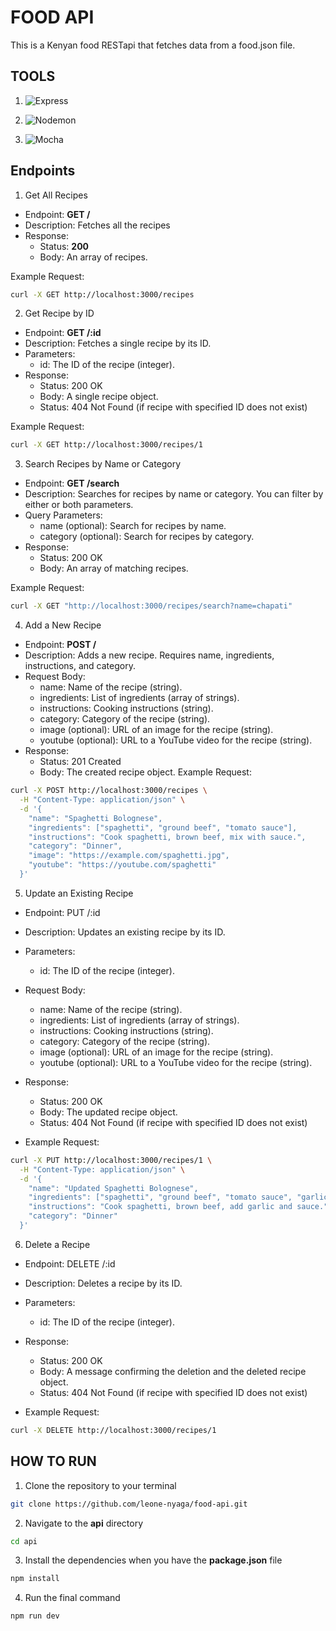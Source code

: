 # FOOD API

This is a Kenyan food RESTapi that fetches data from a food.json file.

## TOOLS

1. ![Express](https://img.shields.io/badge/Express.js-000000?style=for-the-badge&logo=express)

2. ![Nodemon](https://img.shields.io/badge/Nodemon-76d04b?style=for-the-badge&logo=nodemon)

3. ![Mocha](https://img.shields.io/badge/Mocha-8d6748?style=for-the-badge&logo=mocha)

## Endpoints

1. Get All Recipes

+ Endpoint: **GET /**
+ Description: Fetches all the recipes
+ Response: 
  + Status: **200**
  + Body: An array of recipes.

Example Request:

```bash
curl -X GET http://localhost:3000/recipes
```

2. Get Recipe by ID

+ Endpoint: **GET /:id**
+ Description: Fetches a single recipe by its ID.
+ Parameters:
  + id: The ID of the recipe (integer).
+ Response:
  + Status: 200 OK
  + Body: A single recipe object.
  + Status: 404 Not Found (if recipe with specified ID does not exist)

Example Request:

```bash
curl -X GET http://localhost:3000/recipes/1
```

3. Search Recipes by Name or Category

+ Endpoint: **GET /search**
+ Description: Searches for recipes by name or category. You can filter by either or both parameters.
+ Query Parameters:
  + name (optional): Search for recipes by name.
  + category (optional): Search for recipes by category.
+ Response:
  + Status: 200 OK
  + Body: An array of matching recipes.

Example Request:

```bash
curl -X GET "http://localhost:3000/recipes/search?name=chapati"
```

4. Add a New Recipe

+ Endpoint: **POST /**
+ Description: Adds a new recipe. Requires name, ingredients, instructions, and category.
+ Request Body:
  + name: Name of the recipe (string).
  + ingredients: List of ingredients (array of strings).
  + instructions: Cooking instructions (string).
  + category: Category of the recipe (string).
  + image (optional): URL of an image for the recipe (string).
  + youtube (optional): URL to a YouTube video for the recipe (string).
+ Response:
  + Status: 201 Created
  + Body: The created recipe object.
Example Request:
```bash
curl -X POST http://localhost:3000/recipes \
  -H "Content-Type: application/json" \
  -d '{
    "name": "Spaghetti Bolognese",
    "ingredients": ["spaghetti", "ground beef", "tomato sauce"],
    "instructions": "Cook spaghetti, brown beef, mix with sauce.",
    "category": "Dinner",
    "image": "https://example.com/spaghetti.jpg",
    "youtube": "https://youtube.com/spaghetti"
  }'
```

5. Update an Existing Recipe
+ Endpoint: PUT /:id
+ Description: Updates an existing recipe by its ID.
+ Parameters:
  + id: The ID of the recipe (integer).
+ Request Body:
  + name: Name of the recipe (string).
  + ingredients: List of ingredients (array of strings).
  + instructions: Cooking instructions (string).
  + category: Category of the recipe (string).
  + image (optional): URL of an image for the recipe (string).
  + youtube (optional): URL to a YouTube video for the recipe (string).
+ Response:
  + Status: 200 OK
  + Body: The updated recipe object.
  + Status: 404 Not Found (if recipe with specified ID does not exist)

+ Example Request:

```bash
curl -X PUT http://localhost:3000/recipes/1 \
  -H "Content-Type: application/json" \
  -d '{
    "name": "Updated Spaghetti Bolognese",
    "ingredients": ["spaghetti", "ground beef", "tomato sauce", "garlic"],
    "instructions": "Cook spaghetti, brown beef, add garlic and sauce.",
    "category": "Dinner"
  }'
```

6. Delete a Recipe

+ Endpoint: DELETE /:id
+ Description: Deletes a recipe by its ID.
+ Parameters:
  + id: The ID of the recipe (integer).
+ Response:
  + Status: 200 OK
  + Body: A message confirming the deletion and the deleted recipe object.
  + Status: 404 Not Found (if recipe with specified ID does not exist)

+ Example Request:
```bash
curl -X DELETE http://localhost:3000/recipes/1
```

## HOW TO RUN

1. Clone the repository to your terminal

```bash
git clone https://github.com/leone-nyaga/food-api.git
```

2. Navigate to the **api** directory

```bash
cd api
```

3. Install the dependencies when you have the **package.json** file

```bash
npm install
```

4. Run the final command

```bash
npm run dev
```
